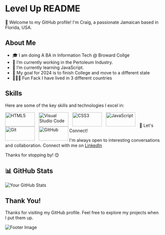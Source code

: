 # Level Up README



🚀 Welcome to my GitHub profile! I'm Craig, a passionate Jamaican based in Florida, USA.

## About Me

- 🎓 I am doing A BA in Information Tech @ Broward Collge
- 🔭 I’m currently working in the Pertoleum Industry.
- 🌱 I’m currently learning JavaScript.
- 🌟 My goal for 2024 is to finish College and move to a different state
- 🚴🏻‍♂️ Fun Fack I have lived in 3 different countries

## Skills

Here are some of the key skills and technologies I excel in:

<img align="left" alt="HTML5" height="46px" width="96px" src="https://img.shields.io/badge/HTML5-E34F26?style=for-the-badge&logo=html5&logoColor=white" style="padding-right:10px;" />  
<img align="left" alt="Visual Studio Code" height="46px" width="96px" src="https://img.shields.io/badge/VSCode-0078D4?style=for-the-badge&logo=visual%20studio%20code&logoColor=white" style="padding-right:10px;"/>
  
<img align="left" alt="CSS3" height="46px" width="96px" src="https://img.shields.io/badge/CSS3-1572B6?style=for-the-badge&logo=css3&logoColor=white" style="padding-right:10px;" />  
<img align="left" alt="JavaScript" height="46px" width="96px" src="https://img.shields.io/badge/JavaScript-323330?style=for-the-badge&logo=javascript&logoColor=F7DF1E" style="padding-right:10px;" /> 
<img align="left" alt="Git" height="46px" width="96px" src="https://img.shields.io/badge/GIT-E44C30?style=for-the-badge&logo=git&logoColor=white" style="padding-right:10px;" />  <br> <br>
<img align="left" alt="GitHub" height="46px" width="96px" src="https://img.shiel




## 🤝 Let's Connect!

I'm always open to interesting conversations and collaboration. Connect with me on [LinkedIn](https://www.linkedin.com/in/craig-w-08895370/) 

Thanks for stopping by! 😊

## 📊 GitHub Stats

![Your GitHub Stats](https://github-readme-stats.vercel.app/api?username=your-username&show_icons=true&theme=radical)

## Thank You!

Thanks for visiting my GitHub profile. Feel free to explore my projects when I put them up.

![Footer Image](footer_image.jpg)

